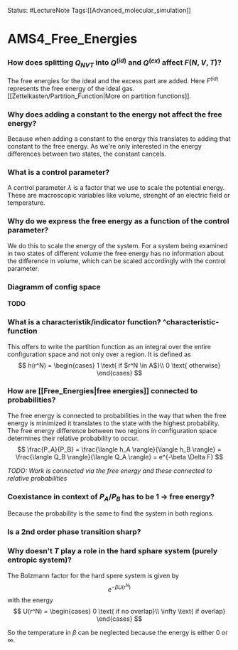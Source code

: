 Status: #LectureNote
Tags:[[Advanced_molecular_simulation]]

# AMS4_Free_Energies

### How does splitting $Q_{NVT}$ into $Q^{(id)}$ and $Q^{(ex)}$ affect $F(N,V,T)$?
The free energies for the ideal and the excess part are added. Here $F^{(id)}$ represents the free energy of the ideal gas. [[Zettelkasten/Partition_Function|More on partition functions]].

### Why does adding a constant to the energy not affect the free energy?
Because when adding a constant to the energy this translates to adding that constant to the free energy. As we're only interested in the energy differences between two states, the constant cancels.

### What is a control parameter?
A control parameter $\lambda$ is a factor that we use to scale the potential energy. These are macroscopic variables like volume, strenght of an electric field or temperature.

### Why do we express the free energy as a function of the control parameter?
We do this to scale the energy of the system. For a system being examined in two states of different volume the free energy has no information about the difference in volume, which can be scaled accordingly with the control parameter.

### Diagramm of config space
#### TODO

### What is a characteristik/indicator function? ^characteristic-function
This offers to write the partition function as an integral over the entire configuration space and not only over a region. It is defined as
$$ 
h(r^N) = 
\begin{cases}
    1 \text{ if $r^N \in A$}\\
    0 \text{ otherwise}
\end{cases}    
$$

### How are [[Free_Energies|free energies]] connected to probabilities?
The free energy is connected to probabilities in the way that when the free energy is minimized it translates to the state with the highest probability. The free energy difference between two regions in configuration space determines their relative probability to occur.
$$ 
    \frac{P_A}{P_B} = \frac{\langle h_A \rangle}{\langle h_B \rangle} = \frac{\langle Q_B \rangle}{\langle Q_A \rangle} = e^{-\beta \Delta F}
$$

*TODO: Work is connected via the free energy and these connected to relative probabilities*

### Coexistance in context of $P_A/P_B$ has to be 1 -> free energy?
Because the probability is the same to find the system in both regions.

### Is a 2nd order phase transition sharp?

### Why doesn't $T$ play a role in the hard sphare system (purely entropic system)?
The Bolzmann factor for the hard spere system is given by
$$ 
    e^{-\beta U(r^N)}
$$
with the energy
$$ 
U(r^N) =
\begin{cases}
    0 \text{ if no overlap}\\
    \infty \text{ if overlap}
\end{cases}
$$

So the temperature in $\beta$ can be neglected because the energy is either $0$ or $\infty$.
